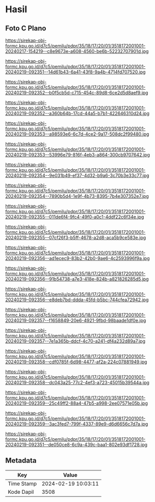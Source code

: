# Hasil

## Foto C Plano

https://sirekap-obj-formc.kpu.go.id/d7c5/pemilu/pdpr/35/18/17/20/01/3518172001001-20240217-154219--c8e9673e-a608-4560-be6b-52232707901d.jpg

https://sirekap-obj-formc.kpu.go.id/d7c5/pemilu/pdpr/35/18/17/20/01/3518172001001-20240219-092351--14d61b43-6a41-43f8-9a4b-4714fd707520.jpg

https://sirekap-obj-formc.kpu.go.id/d7c5/pemilu/pdpr/35/18/17/20/01/3518172001001-20240219-092352--b0f5cb5d-c715-454c-89d8-6ce2d5d8aef9.jpg

https://sirekap-obj-formc.kpu.go.id/d7c5/pemilu/pdpr/35/18/17/20/01/3518172001001-20240219-092352--a360b64b-17cd-44a5-b7b1-422646310d24.jpg

https://sirekap-obj-formc.kpu.go.id/d7c5/pemilu/pdpr/35/18/17/20/01/3518172001001-20240219-092353--a98593e6-6c7d-4ce2-9a17-508dc2f99480.jpg

https://sirekap-obj-formc.kpu.go.id/d7c5/pemilu/pdpr/35/18/17/20/01/3518172001001-20240219-092353--53996e79-816f-4eb3-a864-300cb9707642.jpg

https://sirekap-obj-formc.kpu.go.id/d7c5/pemilu/pdpr/35/18/17/20/01/3518172001001-20240219-092354--9e031b49-ef37-4d32-b9a6-3c70b3e33c77.jpg

https://sirekap-obj-formc.kpu.go.id/d7c5/pemilu/pdpr/35/18/17/20/01/3518172001001-20240219-092354--7890b5d4-1e9f-4b73-8395-7b4e307352e7.jpg

https://sirekap-obj-formc.kpu.go.id/d7c5/pemilu/pdpr/35/18/17/20/01/3518172001001-20240219-092355--011de6f4-9fc4-49f0-a0c1-4ddf22c6f34e.jpg

https://sirekap-obj-formc.kpu.go.id/d7c5/pemilu/pdpr/35/18/17/20/01/3518172001001-20240219-092355--07cf26f3-b5ff-4678-a2d8-aca5b9ce583e.jpg

https://sirekap-obj-formc.kpu.go.id/d7c5/pemilu/pdpr/35/18/17/20/01/3518172001001-20240219-092356--ad1ecec9-83b2-42b0-9ae6-4c2593996f9a.jpg

https://sirekap-obj-formc.kpu.go.id/d7c5/pemilu/pdpr/35/18/17/20/01/3518172001001-20240219-092356--91b54738-a7e3-418e-824b-a821826285d5.jpg

https://sirekap-obj-formc.kpu.go.id/d7c5/pemilu/pdpr/35/18/17/20/01/3518172001001-20240219-092356--e8deb7bd-ddda-45fd-b5bc-744cfea72942.jpg

https://sirekap-obj-formc.kpu.go.id/d7c5/pemilu/pdpr/35/18/17/20/01/3518172001001-20240219-092357--f1658849-20e6-4921-9fbd-98baade1df0e.jpg

https://sirekap-obj-formc.kpu.go.id/d7c5/pemilu/pdpr/35/18/17/20/01/3518172001001-20240219-092357--7e1a365b-ddcf-4c70-a241-df4a232d89a7.jpg

https://sirekap-obj-formc.kpu.go.id/d7c5/pemilu/pdpr/35/18/17/20/01/3518172001001-20240219-092358--cdf0785f-6d98-4477-af2a-224c07881949.jpg

https://sirekap-obj-formc.kpu.go.id/d7c5/pemilu/pdpr/35/18/17/20/01/3518172001001-20240219-092358--dc043a25-77c2-4ef3-a723-45015b39544a.jpg

https://sirekap-obj-formc.kpu.go.id/d7c5/pemilu/pdpr/35/18/17/20/01/3518172001001-20240219-092359--25c49ff2-88a4-47b5-a998-2ee07571e05b.jpg

https://sirekap-obj-formc.kpu.go.id/d7c5/pemilu/pdpr/35/18/17/20/01/3518172001001-20240219-092359--3ac3fed7-799f-4337-89e9-d6d6656c7d7a.jpg

https://sirekap-obj-formc.kpu.go.id/d7c5/pemilu/pdpr/35/18/17/20/01/3518172001001-20240219-092351--de050ce8-6c9a-439c-baa1-802e93df1728.jpg


## Metadata

| Key        | Value               |
| ---------- | ------------------- |
| Time Stamp | 2024-02-19 10:03:11 |
| Kode Dapil | 3508                |



